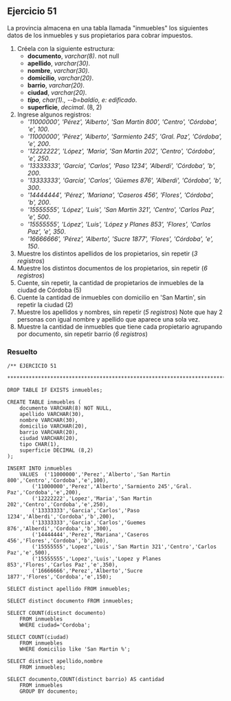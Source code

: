 ## Ejercicio 51

La provincia almacena en una tabla llamada "inmuebles" los siguientes datos de los inmuebles y sus 
propietarios para cobrar impuestos.

1. Créela con la siguiente estructura:
	* **documento**, *varchar(8)*. not null
	* **apellido**, *varchar(30)*.
	* **nombre**, *varchar(30)*.
	* **domicilio**, *varchar(20)*.
	* **barrio**, *varchar(20)*.
	* **ciudad**, *varchar(20)*.
	* ***tipo**, *char(1)*., --b=baldío, e: edificado*.
	* **superficie**, *decimal*. (8, 2)
3. Ingrese algunos registros:
	* *'11000000', 'Pérez', 'Alberto', 'San Martin 800', 'Centro', 'Córdoba', 'e', 100*.
	* *'11000000', 'Pérez', 'Alberto', 'Sarmiento 245', 'Gral. Paz', 'Córdoba', 'e', 200*.
	* *'12222222', 'López', 'María', 'San Martin 202', 'Centro', 'Córdoba', 'e', 250*.
	* *'13333333', 'García', 'Carlos', 'Paso 1234', 'Alberdi', 'Córdoba', 'b', 200*.
	* *'13333333', 'García', 'Carlos', 'Güemes 876', 'Alberdi', 'Córdoba', 'b', 300*.
	* *'14444444', 'Pérez', 'Mariana', 'Caseros 456', 'Flores', 'Córdoba', 'b', 200*.
	* *'15555555', 'López', 'Luis', 'San Martin 321', 'Centro', 'Carlos Paz', 'e', 500*.
	* *'15555555', 'López', 'Luis', 'López y Planes 853', 'Flores', 'Carlos Paz', 'e', 350*.
	* *'16666666', 'Pérez', 'Alberto', 'Sucre 1877', 'Flores', 'Córdoba', 'e', 150*.
3. Muestre los distintos apellidos de los propietarios, sin repetir (*3 registros*)
4. Muestre los distintos documentos de los propietarios, sin repetir (*6 registros*)
5. Cuente, sin repetir, la cantidad de propietarios de inmuebles de la ciudad de Córdoba (5)
6. Cuente la cantidad de inmuebles con domicilio en 'San Martin', sin repetir la ciudad (2)
7. Muestre los apellidos y nombres, sin repetir (*5 registros*)
Note que hay 2 personas con igual nombre y apellido que aparece una sola vez.
8. Muestre la cantidad de inmuebles que tiene cada propietario agrupando por documento, sin repetir 
barrio (*6 registros*)


### Resuelto	
``` 			
/** EJERCICIO 51
 ******************************************************************************/

DROP TABLE IF EXISTS inmuebles;

CREATE TABLE inmuebles (
	documento VARCHAR(8) NOT NULL,
	apellido VARCHAR(30),
	nombre VARCHAR(30),
	domicilio VARCHAR(20),
	barrio VARCHAR(20),
	ciudad VARCHAR(20),
	tipo CHAR(1),
	superficie DECIMAL (8,2)
);

INSERT INTO inmuebles
	VALUES	('11000000','Perez','Alberto','San Martin 800','Centro','Cordoba','e',100),
		('11000000','Perez','Alberto','Sarmiento 245','Gral. Paz','Cordoba','e',200),
		('12222222','Lopez','Maria','San Martin 202','Centro','Cordoba','e',250),
		('13333333','Garcia','Carlos','Paso 1234','Alberdi','Cordoba','b',200),
		('13333333','Garcia','Carlos','Guemes 876','Alberdi','Cordoba','b',300),
		('14444444','Perez','Mariana','Caseros 456','Flores','Cordoba','b',200),
		('15555555','Lopez','Luis','San Martin 321','Centro','Carlos Paz','e',500),
		('15555555','Lopez','Luis','Lopez y Planes 853','Flores','Carlos Paz','e',350),
		('16666666','Perez','Alberto','Sucre 1877','Flores','Cordoba','e',150);

SELECT distinct apellido FROM inmuebles;

SELECT distinct documento FROM inmuebles;

SELECT COUNT(distinct documento)
	FROM inmuebles
	WHERE ciudad='Cordoba';

SELECT COUNT(ciudad)
	FROM inmuebles
	WHERE domicilio like 'San Martin %';

SELECT distinct apellido,nombre 
	FROM inmuebles;

SELECT documento,COUNT(distinct barrio) AS cantidad
	FROM inmuebles
	GROUP BY documento;


``` 			
